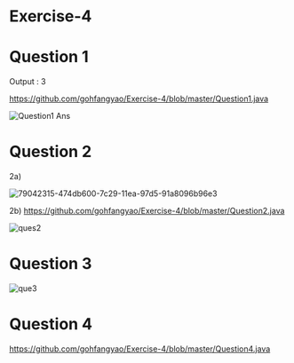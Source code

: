 # Exercise-4

# Question 1
Output : 3

https://github.com/gohfangyao/Exercise-4/blob/master/Question1.java

![Question1 Ans](https://user-images.githubusercontent.com/55262977/79073178-b0135c00-7d17-11ea-98c1-ddaa0e0e2870.JPG)


# Question 2
2a)

![79042315-474db600-7c29-11ea-97d5-91a8096b96e3](https://user-images.githubusercontent.com/55262977/79073149-7c383680-7d17-11ea-8d01-144cfb927c3a.jpg)

2b)
https://github.com/gohfangyao/Exercise-4/blob/master/Question2.java

![ques2](https://user-images.githubusercontent.com/55262977/79073850-688ecf00-7d1b-11ea-830a-10557bcbc904.JPG)


# Question 3

![que3](https://user-images.githubusercontent.com/55262977/79073854-6d538300-7d1b-11ea-9929-243b37737310.JPG)

# Question 4
https://github.com/gohfangyao/Exercise-4/blob/master/Question4.java
